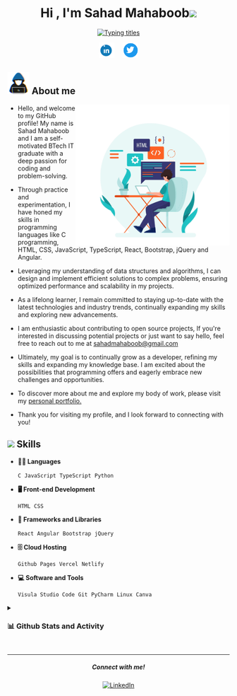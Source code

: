 <h1 align="center"><b>Hi , I'm Sahad Mahaboob</b><img src="https://media.giphy.com/media/3ohhwMDyS6rv3sB8yI/giphy.gif" width="38"></h1>

<p align="center">
  <a href="https://git.io/typing-svg"><img src="https://readme-typing-svg.herokuapp.com?font=Fira+Code&weight=600&size=22&pause=1000&color=2D8FE1&center=true&vCenter=true&width=500&height=40&lines=BTech+IT+Graduate;Self-learning+Developer;Curious+tech+enthusiast;Love+to+learn+new+stuffs...%3C3" alt="Typing titles" /></a>
</p>
<!-- Social icons section -->
<p align="center">
  <a href="https://www.linkedin.com/in/sahadmahaboobp"><img width="35px" alt="LinkedIn" title="LinkedIn" src="./files/mdImages/Linkedin.gif" target="_blank"></a>
  &nbsp; &nbsp;
  <a href="https://twitter.com/sahadmahaboob"><img width="35px" alt="Twitter" title="Twitter" src="./files/mdImages/Twitter.gif" target="_blank"></a>
</p>

<!-- About me section -->
## <picture><img src = "./files/mdImages/about_me.gif" width = 50px></picture> **About me**
<picture>
  <source media="(max-width: 767px)" srcset="">
  <img align="right" alt="" src="./files/mdImages/programming.png" width=350px>
</picture>



- Hello, and welcome to my GitHub profile! My name is Sahad Mahaboob and I am a self-motivated BTech IT graduate with a deep passion for coding and problem-solving.

- Through practice and experimentation, I have honed my skills in programming languages like C programming, HTML, CSS, JavaScript, TypeScript, React, Bootstrap, jQuery and Angular.

- Leveraging my understanding of data structures and algorithms, I can design and implement efficient solutions to complex problems, ensuring optimized performance and scalability in my projects.

- As a lifelong learner, I remain committed to staying up-to-date with the latest technologies and industry trends, continually expanding my skills and exploring new advancements.

- I am enthusiastic about contributing to open source projects, If you're interested in discussing potential projects or just want to say hello, feel free to reach out to me at <a href="mailto:sahadmahaboob@gmail.com" target="_blank">sahadmahaboob@gmail.com</a>

- Ultimately, my goal is to continually grow as a developer, refining my skills and expanding my knowledge base. I am excited about the possibilities that programming offers and eagerly embrace new challenges and opportunities.

- To discover more about me and explore my body of work, please visit my <a href="https://sahadcmd.github.io/Portfolio/" target="_blank">personal portfolio.</a>

- Thank you for visiting my profile, and I look forward to connecting with you!



## <img src="https://media2.giphy.com/media/QssGEmpkyEOhBCb7e1/giphy.gif?cid=ecf05e47a0n3gi1bfqntqmob8g9aid1oyj2wr3ds3mg700bl&rid=giphy.gif" width="25"><b> Skills</b>

- **👨‍💻 Languages**

    `C`&nbsp; `JavaScript`&nbsp; `TypeScript`&nbsp; `Python`
    
- **🖥 Front-end Development**

  `HTML`&nbsp; `CSS`
   
- **🧰 Frameworks and Libraries**

  `React`&nbsp; `Angular`&nbsp; `Bootstrap`&nbsp; `jQuery`
   
   
- **🗄️ Cloud Hosting**

  `Github Pages`&nbsp; `Vercel`&nbsp; `Netlify` 
   
- **💻 Software and Tools**

  `Visula Studio Code`&nbsp; `Git`&nbsp; `PyCharm`&nbsp; `Linux`&nbsp; `Canva`

<!--Stats-->
<details>
  <summary><h3>📊 Github Stats and Activity</h3></summary>
    <p align="center"
      <a href="https://github.com/sahadcmd">
         <img src="http://github-profile-summary-cards.vercel.app/api/cards/profile-details?username=sahadcmd&theme=tokyonight">
      </a>
    <a href="https://github.com/sahadcmd">
      <img src="https://streak-stats.demolab.com?user=sahadcmd&theme=tokyonight&hide_border=true&border_radius=5&date_format=j%20M%5B%20Y%5D">
    </a>
    <a href="https://github.com/sahadcmd">
      <img src="http://github-profile-summary-cards.vercel.app/api/cards/stats?username=sahadcmd&theme=tokyonight">
    </a>
    </p>
</details>
<br>
<hr>
<h5 align="center">Connect with me!</h5>

  <p align="center">
    <a href="https://www.linkedin.com/in/sahadmahaboobp" target="_blank"><img src="https://img.shields.io/badge/LinkedIn-0077B5?style=for-the-badge&logo=linkedin&logoColor=white" alt="LinkedIn"></a>
  </p>
